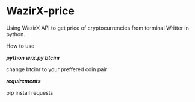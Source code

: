 # WazirX-price
Using WazirX API to get price of cryptocurrencies from terminal
Writter in python.

How to use 

***python wrx.py btcinr***

change btcinr to your preffered coin pair

***requirements***

pip install requests
